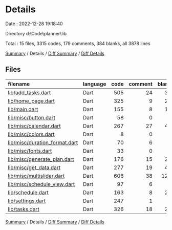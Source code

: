 # Details

Date : 2022-12-28 19:18:40

Directory d:\\Code\\planner\\lib

Total : 15 files,  3315 codes, 179 comments, 384 blanks, all 3878 lines

[Summary](results.md) / Details / [Diff Summary](diff.md) / [Diff Details](diff-details.md)

## Files
| filename | language | code | comment | blank | total |
| :--- | :--- | ---: | ---: | ---: | ---: |
| [lib/add_tasks.dart](/lib/add_tasks.dart) | Dart | 505 | 24 | 36 | 565 |
| [lib/home_page.dart](/lib/home_page.dart) | Dart | 325 | 9 | 23 | 357 |
| [lib/main.dart](/lib/main.dart) | Dart | 155 | 8 | 10 | 173 |
| [lib/misc/button.dart](/lib/misc/button.dart) | Dart | 58 | 0 | 4 | 62 |
| [lib/misc/calendar.dart](/lib/misc/calendar.dart) | Dart | 267 | 27 | 47 | 341 |
| [lib/misc/colors.dart](/lib/misc/colors.dart) | Dart | 8 | 0 | 2 | 10 |
| [lib/misc/duration_format.dart](/lib/misc/duration_format.dart) | Dart | 70 | 6 | 5 | 81 |
| [lib/misc/fonts.dart](/lib/misc/fonts.dart) | Dart | 33 | 0 | 6 | 39 |
| [lib/misc/generate_plan.dart](/lib/misc/generate_plan.dart) | Dart | 176 | 15 | 26 | 217 |
| [lib/misc/get_data.dart](/lib/misc/get_data.dart) | Dart | 277 | 19 | 41 | 337 |
| [lib/misc/multislider.dart](/lib/misc/multislider.dart) | Dart | 608 | 38 | 125 | 771 |
| [lib/misc/schedule_view.dart](/lib/misc/schedule_view.dart) | Dart | 97 | 6 | 5 | 108 |
| [lib/schedule.dart](/lib/schedule.dart) | Dart | 163 | 8 | 24 | 195 |
| [lib/settings.dart](/lib/settings.dart) | Dart | 247 | 1 | 8 | 256 |
| [lib/tasks.dart](/lib/tasks.dart) | Dart | 326 | 18 | 22 | 366 |

[Summary](results.md) / Details / [Diff Summary](diff.md) / [Diff Details](diff-details.md)
